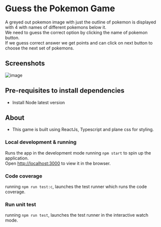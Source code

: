 # Guess the Pokemon Game

A greyed out pokemon image with just the outline of pokemon is displayed with 4 with names of different pokemons below it.\
We need to guess the correct option by clicking the name of pokemon button.\
If we guess correct answer we get points and can click on next button to choose the next set of pokemons.

## Screenshots

![image](https://github.com/user-attachments/assets/bc13b965-2d39-4bb5-bd4d-db101d5f6468)

## Pre-requisites to install dependencies

- Install Node latest version

## About

- This game is built using ReactJs, Typescript and plane css for styling.

### Local development & running

Runs the app in the development mode running `npm start` to spin up the application.\
Open [http://localhost:3000](http://localhost:3000) to view it in the browser.

### Code coverage

running `npm run test:c`, launches the test runner which runs the code coverage.

### Run unit test

running `npm run test`, launches the test runner in the interactive watch mode.
